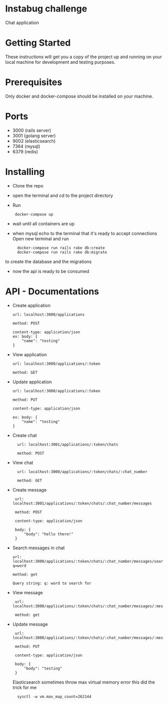 # Instabug challenge

  Chat application

# Getting Started

These instructions will get you a copy of the project up and running on your local machine for development and testing purposes.

# Prerequisites

Only docker and docker-compose should be installed on your machine.

# Ports
  - 3000 (rails server)
  - 3001 (golang server)
  - 9002 (elasticsearch)
  - 7364 (mysql)
  - 6379 (redis)

  
# Installing

 - Clone the repo
 - open the terminal and cd to the project directory
 - Run 
 
        docker-compose up
        
 - wait until all containers are up
 
 - when mysql echo to the terminal that it's ready to accept connections Open new terminal and run 
 
    
         docker-compose run rails rake db:create
         docker-compose run rails rake db:migrate
     
 to create the database and the migrations
 
 - now the api is ready to be consumed
 
 
 
 # API - Documentations
 
 
 
  - Create application
  
        url: localhost:3000/applications
        
        method: POST
        
        content-type: application/json
        ex: body: {
            "name": "testing" 
        }
    
  - View application
  
      
        url: localhost:3000/applications/:token   
        
        method: GET
      
  - Update application  
  
        url: localhost:3000/applications/:token
        
        method: PUT
        
        content-type: application/json
        
        ex: body: {
            "name": "testing" 
        }
        
  - Create chat    
          
          url: localhost:3001/applications/:token/chats
        
          method: POST
     
   - View chat  
           
           url: localhost:3000/applications/:token/chats/:chat_number
        
           method: GET
        
   - Create message
        
        
          url: localhost:3001/applications/:token/chats/:chat_number/messages
        
          method: POST
        
          content-type: application/json
        
          body: {
              "body": "hello there!"
          }
   
   
  - Search messages in chat

        url: localhost:3000/applications/:token/chats/:chat_number/messages/search/?q=word

        method: get

        Query string: q: word to search for
      
   - View message  
   
          url: localhost:3000/applications/:token/chats/:chat_number/messages/:message_number

          method: get   
              
   - Update message 
   
   
          url: localhost:3000/applications/:token/chats/:chat_number/messages/:message_number

          method: PUT

          content-type: application/json

          body: {
              "body": "testing" 
          }

        
        Elasticsearch sometimes throw max virtual memory error this did the trick for me
        
           sysctl -w vm.max_map_count=262144
          
          
